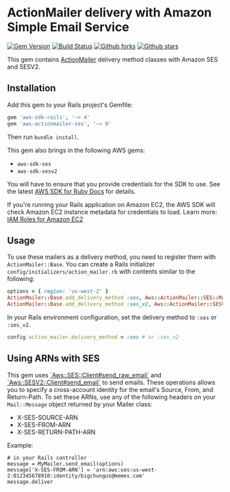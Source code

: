 # ActionMailer delivery with Amazon Simple Email Service

[![Gem Version](https://badge.fury.io/rb/aws-actionmailer-ses-ruby.svg)](https://badge.fury.io/rb/aws-actionmailer-ses-ruby)
[![Build Status](https://github.com/aws/aws-actionmailer-ses-ruby/workflows/CI/badge.svg)](https://github.com/aws/aws-actionmailer-ses-ruby/actions)
[![Github forks](https://img.shields.io/github/forks/aws/aws-actionmailer-ses-ruby.svg)](https://github.com/aws/aws-actionmailer-ses-ruby/network)
[![Github stars](https://img.shields.io/github/stars/aws/aws-actionmailer-ses-ruby.svg)](https://github.com/aws/aws-actionmailer-ses-ruby/stargazers)

This gem contains [ActionMailer](https://guides.rubyonrails.org/action_mailer_basics.html)
delivery method classes with Amazon SES and SESV2.

## Installation

Add this gem to your Rails project's Gemfile:

```ruby
gem 'aws-sdk-rails', '~> 4'
gem 'aws-actionmailer-ses', '~> 0'
```

Then run `bundle install`.

This gem also brings in the following AWS gems:

* `aws-sdk-ses`
* `aws-sdk-sesv2`

You will have to ensure that you provide credentials for the SDK to use. See the
latest [AWS SDK for Ruby Docs](https://docs.aws.amazon.com/sdk-for-ruby/v3/api/index.html#Configuration)
for details.

If you're running your Rails application on Amazon EC2, the AWS SDK will
check Amazon EC2 instance metadata for credentials to load. Learn more:
[IAM Roles for Amazon EC2](http://docs.aws.amazon.com/AWSEC2/latest/UserGuide/iam-roles-for-amazon-ec2.html)

## Usage

To use these mailers as a delivery method, you need to register them with
`ActionMailer::Base`. You can create a Rails initializer
`config/initializers/action_mailer.rb` with contents similar to the following:

```ruby
options = { region: 'us-west-2' }
ActionMailer::Base.add_delivery_method :ses, Aws::ActionMailer::SES::Mailer, **options
ActionMailer::Base.add_delivery_method :ses_v2, Aws::ActionMailer::SESV2::Mailer, **options
```

In your Rails environment configuration, set the delivery method to
`:ses` or `:ses_v2`.

```ruby
config.action_mailer.delivery_method = :ses # or :ses_v2
```

## Using ARNs with SES

This gem uses [\`Aws::SES::Client#send_raw_email\`](https://docs.aws.amazon.com/sdk-for-ruby/v3/api/Aws/SES/Client.html#send_raw_email-instance_method)
and [\`Aws::SESV2::Client#send_email\`](https://docs.aws.amazon.com/sdk-for-ruby/v3/api/Aws/SESV2/Client.html#send_email-instance_method)
to send emails. These operations allows you to specify a cross-account identity
for the email's Source, From, and Return-Path. To set these ARNs, use any of the
following headers on your `Mail::Message` object returned by your Mailer class:

* X-SES-SOURCE-ARN
* X-SES-FROM-ARN
* X-SES-RETURN-PATH-ARN

Example:

```
# in your Rails controller
message = MyMailer.send_email(options)
message['X-SES-FROM-ARN'] = 'arn:aws:ses:us-west-2:012345678910:identity/bigchungus@memes.com'
message.deliver
```
